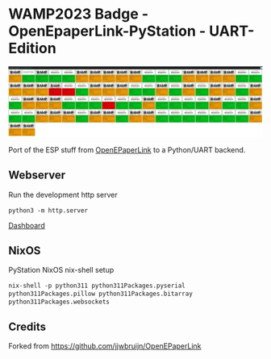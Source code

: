 # WAMP2023 Badge - OpenEpaperLink-PyStation - UART-Edition

![](../.github/dashboard.jpg)

Port of the ESP stuff from [OpenEPaperLink](https://github.com/jjwbruijn/OpenEPaperLink) to a Python/UART backend.

## Webserver

Run the development http server

```
python3 -m http.server
```

[Dashboard](http://localhost:8000/web)

## NixOS

PyStation NixOS nix-shell setup

```
nix-shell -p python311 python311Packages.pyserial python311Packages.pillow python311Packages.bitarray python311Packages.websockets
```

## Credits

Forked from https://github.com/jjwbruijn/OpenEPaperLink

